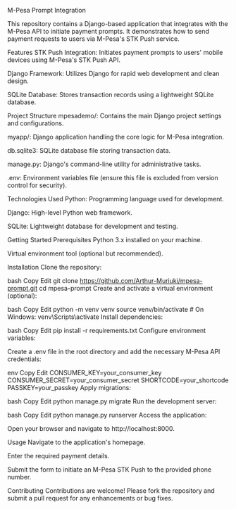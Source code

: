 M-Pesa Prompt Integration


This repository contains a Django-based application that integrates with the M-Pesa API to initiate payment prompts. It demonstrates how to send payment requests to users via M-Pesa's STK Push service.

Features
STK Push Integration: Initiates payment prompts to users' mobile devices using M-Pesa's STK Push API.

Django Framework: Utilizes Django for rapid web development and clean design.

SQLite Database: Stores transaction records using a lightweight SQLite database.

Project Structure
mpesademo/: Contains the main Django project settings and configurations.

myapp/: Django application handling the core logic for M-Pesa integration.

db.sqlite3: SQLite database file storing transaction data.

manage.py: Django's command-line utility for administrative tasks.

.env: Environment variables file (ensure this file is excluded from version control for security).

Technologies Used
Python: Programming language used for development.

Django: High-level Python web framework.

SQLite: Lightweight database for development and testing.

Getting Started
Prerequisites
Python 3.x installed on your machine.

Virtual environment tool (optional but recommended).

Installation
Clone the repository:

bash
Copy
Edit
git clone https://github.com/Arthur-Muriuki/mpesa-prompt.git
cd mpesa-prompt
Create and activate a virtual environment (optional):

bash
Copy
Edit
python -m venv venv
source venv/bin/activate  # On Windows: venv\Scripts\activate
Install dependencies:

bash
Copy
Edit
pip install -r requirements.txt
Configure environment variables:

Create a .env file in the root directory and add the necessary M-Pesa API credentials:

env
Copy
Edit
CONSUMER_KEY=your_consumer_key
CONSUMER_SECRET=your_consumer_secret
SHORTCODE=your_shortcode
PASSKEY=your_passkey
Apply migrations:

bash
Copy
Edit
python manage.py migrate
Run the development server:

bash
Copy
Edit
python manage.py runserver
Access the application:

Open your browser and navigate to http://localhost:8000.

Usage
Navigate to the application's homepage.

Enter the required payment details.

Submit the form to initiate an M-Pesa STK Push to the provided phone number.

Contributing
Contributions are welcome! Please fork the repository and submit a pull request for any enhancements or bug fixes.
